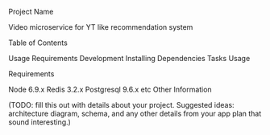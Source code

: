 Project Name

Video microservice for YT like recommendation system

Table of Contents

Usage
Requirements
Development
Installing Dependencies
Tasks
Usage



Requirements

Node 6.9.x
Redis 3.2.x
Postgresql 9.6.x
etc
Other Information

(TODO: fill this out with details about your project. Suggested ideas: architecture diagram, schema, and any other details from your app plan that sound interesting.)